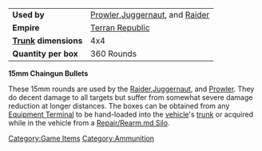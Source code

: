 |                                             |                                                                                                             |
| ------------------------------------------- | ----------------------------------------------------------------------------------------------------------- |
| **Used by**                                 | [Prowler](Prowler.md "wikilink"),[Juggernaut](Juggernaut.md "wikilink"), and [Raider](Raider.md "wikilink") |
| **Empire**                                  | [Terran Republic](Terran_Republic.md "wikilink")                                                            |
| **[Trunk](Trunk.md "wikilink") dimensions** | 4x4                                                                                                         |
| **Quantity per box**                        | 360 Rounds                                                                                                  |

**15mm Chaingun Bullets**

These 15mm rounds are used by the
[Raider](Raider.md "wikilink"),[Juggernaut](Juggernaut.md "wikilink"), and
[Prowler](Prowler.md "wikilink"). They do decent damage to all targets but
suffer from somewhat severe damage reduction at longer distances. The
boxes can be obtained from any [Equipment
Terminal](Equipment_Terminal.md "wikilink") to be hand-loaded into the
[vehicle](vehicle.md "wikilink")'s [trunk](trunk.md "wikilink") or acquired
while in the vehicle from a [Repair/Rearm.md
Silo](Repair/Rearm_Silo.md "wikilink").

[Category:Game Items](Category:Game_Items.md "wikilink")
[Category:Ammunition](Category:Ammunition.md "wikilink")
